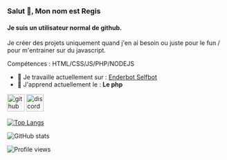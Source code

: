### Salut 👋, Mon nom est Regis
#### Je suis un utilisateur normal de github.
Je créer des projets uniquement quand j'en ai besoin ou juste pour le fun / pour m'entrainer sur du javascript.

Compétences : HTML/CSS/JS/PHP/NODEJS

- 🔭 Je travaille actuellement sur :  [Enderbot Selfbot](https://github.com/Regis1488/enderbot_explo_selfbot)
- 🌱 J'apprend actuellement le : **Le php** 


[<img src='https://cdn.jsdelivr.net/npm/simple-icons@3.0.1/icons/github.svg' alt='github' height='40'>](https://github.com/Regis1488)  [<img src='https://cdn.jsdelivr.net/npm/simple-icons@3.0.1/icons/discord.svg' alt='discord' height='40'>](https://discord.gg/s5R2fqBk)  

[![Top Langs](https://github-readme-stats.vercel.app/api/top-langs/?username=Regis1488)](https://github.com/anuraghazra/github-readme-stats)

![GitHub stats](https://github-readme-stats.vercel.app/api?username=Regis1488&show_icons=true)  

![Profile views](https://gpvc.arturio.dev/Regis1488)  
